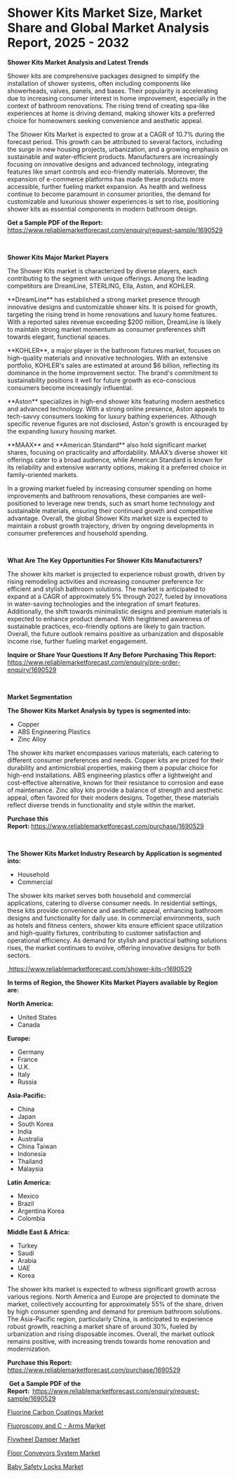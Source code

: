 <p><h1>Shower Kits Market Size, Market Share and Global Market Analysis Report, 2025 - 2032</h1></p><p><strong>Shower Kits Market Analysis and Latest Trends</strong></p>
<p><p>Shower kits are comprehensive packages designed to simplify the installation of shower systems, often including components like showerheads, valves, panels, and bases. Their popularity is accelerating due to increasing consumer interest in home improvement, especially in the context of bathroom renovations. The rising trend of creating spa-like experiences at home is driving demand, making shower kits a preferred choice for homeowners seeking convenience and aesthetic appeal.</p><p>The Shower Kits Market is expected to grow at a CAGR of 10.7% during the forecast period. This growth can be attributed to several factors, including the surge in new housing projects, urbanization, and a growing emphasis on sustainable and water-efficient products. Manufacturers are increasingly focusing on innovative designs and advanced technology, integrating features like smart controls and eco-friendly materials. Moreover, the expansion of e-commerce platforms has made these products more accessible, further fueling market expansion. As health and wellness continue to become paramount in consumer priorities, the demand for customizable and luxurious shower experiences is set to rise, positioning shower kits as essential components in modern bathroom design.</p></p>
<p><strong>Get a Sample PDF of the Report:&nbsp;</strong> <a href="https://www.reliablemarketforecast.com/enquiry/request-sample/1690529?utm_campaign=1167&utm_medium=2&utm_source=Github&utm_content=ia&utm_term=06012025&utm_id=shower-kits">https://www.reliablemarketforecast.com/enquiry/request-sample/1690529</a></p>
<p>&nbsp;</p>
<p><strong>Shower Kits Major Market Players</strong></p>
<p><p>The Shower Kits market is characterized by diverse players, each contributing to the segment with unique offerings. Among the leading competitors are DreamLine, STERLING, Ella, Aston, and KOHLER.</p><p>**DreamLine** has established a strong market presence through innovative designs and customizable shower kits. It is poised for growth, targeting the rising trend in home renovations and luxury home features. With a reported sales revenue exceeding $200 million, DreamLine is likely to maintain strong market momentum as consumer preferences shift towards elegant, functional spaces.</p><p>**KOHLER**, a major player in the bathroom fixtures market, focuses on high-quality materials and innovative technologies. With an extensive portfolio, KOHLER's sales are estimated at around $6 billion, reflecting its dominance in the home improvement sector. The brand's commitment to sustainability positions it well for future growth as eco-conscious consumers become increasingly influential.</p><p>**Aston** specializes in high-end shower kits featuring modern aesthetics and advanced technology. With a strong online presence, Aston appeals to tech-savvy consumers looking for luxury bathing experiences. Although specific revenue figures are not disclosed, Aston's growth is encouraged by the expanding luxury housing market.</p><p>**MAAX** and **American Standard** also hold significant market shares, focusing on practicality and affordability. MAAX’s diverse shower kit offerings cater to a broad audience, while American Standard is known for its reliability and extensive warranty options, making it a preferred choice in family-oriented markets.</p><p>In a growing market fueled by increasing consumer spending on home improvements and bathroom renovations, these companies are well-positioned to leverage new trends, such as smart home technology and sustainable materials, ensuring their continued growth and competitive advantage. Overall, the global Shower Kits market size is expected to maintain a robust growth trajectory, driven by ongoing developments in consumer preferences and household spending.</p></p>
<p>&nbsp;</p>
<p><strong>What Are The Key Opportunities For Shower Kits Manufacturers?</strong></p>
<p><p>The shower kits market is projected to experience robust growth, driven by rising remodeling activities and increasing consumer preference for efficient and stylish bathroom solutions. The market is anticipated to expand at a CAGR of approximately 5% through 2027, fueled by innovations in water-saving technologies and the integration of smart features. Additionally, the shift towards minimalistic designs and premium materials is expected to enhance product demand. With heightened awareness of sustainable practices, eco-friendly options are likely to gain traction. Overall, the future outlook remains positive as urbanization and disposable income rise, further fueling market engagement.</p></p>
<p><strong>Inquire or Share Your Questions If Any Before Purchasing This Report:</strong> <a href="https://www.reliablemarketforecast.com/enquiry/pre-order-enquiry/1690529?utm_campaign=1167&utm_medium=2&utm_source=Github&utm_content=ia&utm_term=06012025&utm_id=shower-kits">https://www.reliablemarketforecast.com/enquiry/pre-order-enquiry/1690529</a></p>
<p>&nbsp;</p>
<p><strong>Market Segmentation</strong></p>
<p><strong>The Shower Kits Market Analysis by types is segmented into:</strong></p>
<p><ul><li>Copper</li><li>ABS Engineering Plastics</li><li>Zinc Alloy</li></ul></p>
<p><p>The shower kits market encompasses various materials, each catering to different consumer preferences and needs. Copper kits are prized for their durability and antimicrobial properties, making them a popular choice for high-end installations. ABS engineering plastics offer a lightweight and cost-effective alternative, known for their resistance to corrosion and ease of maintenance. Zinc alloy kits provide a balance of strength and aesthetic appeal, often favored for their modern designs. Together, these materials reflect diverse trends in functionality and style within the market.</p></p>
<p><strong>Purchase this Report:&nbsp;</strong><a href="https://www.reliablemarketforecast.com/purchase/1690529?utm_campaign=1167&utm_medium=2&utm_source=Github&utm_content=ia&utm_term=06012025&utm_id=shower-kits">https://www.reliablemarketforecast.com/purchase/1690529</a></p>
<p>&nbsp;</p>
<p><strong>The Shower Kits Market Industry Research by Application is segmented into:</strong></p>
<p><ul><li>Household</li><li>Commercial</li></ul></p>
<p><p>The shower kits market serves both household and commercial applications, catering to diverse consumer needs. In residential settings, these kits provide convenience and aesthetic appeal, enhancing bathroom designs and functionality for daily use. In commercial environments, such as hotels and fitness centers, shower kits ensure efficient space utilization and high-quality fixtures, contributing to customer satisfaction and operational efficiency. As demand for stylish and practical bathing solutions rises, the market continues to evolve, offering innovative designs for both sectors.</p></p>
<p><a href="https://www.reliablemarketforecast.com/shower-kits-r1690529?utm_campaign=1167&utm_medium=2&utm_source=Github&utm_content=ia&utm_term=06012025&utm_id=shower-kits">&nbsp;https://www.reliablemarketforecast.com/shower-kits-r1690529</a></p>
<p><strong>In terms of Region, the Shower Kits Market Players available by Region are:</strong></p>
<p>
    <p> <strong> North America: </strong>
        <ul>
            <li>United States</li>
            <li>Canada</li>
        </ul>
        </p> 
    <p> <strong> Europe: </strong>
        <ul>
            <li>Germany</li>
            <li>France</li>
            <li>U.K.</li>
            <li>Italy</li>
            <li>Russia</li>
        </ul>
        </p> 
    <p> <strong> Asia-Pacific: </strong>
        <ul>
            <li>China</li>
            <li>Japan</li>
            <li>South Korea</li>
            <li>India</li>
            <li>Australia</li>
            <li>China Taiwan</li>
            <li>Indonesia</li>
            <li>Thailand</li>
            <li>Malaysia</li>
        </ul>
        </p> 
    <p> <strong> Latin America: </strong>
        <ul>
            <li>Mexico</li>
            <li>Brazil</li>
            <li>Argentina Korea</li>
            <li>Colombia</li>
        </ul>
        </p> 
    <p> <strong> Middle East & Africa: </strong>
        <ul>
            <li>Turkey</li>
            <li>Saudi</li>
            <li>Arabia</li>
            <li>UAE</li>
            <li>Korea</li>
        </ul>
    </p>
    </p>
<p><p>The shower kits market is expected to witness significant growth across various regions. North America and Europe are projected to dominate the market, collectively accounting for approximately 55% of the share, driven by high consumer spending and demand for premium bathroom solutions. The Asia-Pacific region, particularly China, is anticipated to experience robust growth, reaching a market share of around 30%, fueled by urbanization and rising disposable incomes. Overall, the market outlook remains positive, with increasing trends towards home renovation and modernization.</p></p>
<p><strong>Purchase this Report: </strong><a href="https://www.reliablemarketforecast.com/purchase/1690529?utm_campaign=1167&utm_medium=2&utm_source=Github&utm_content=ia&utm_term=06012025&utm_id=shower-kits">https://www.reliablemarketforecast.com/purchase/1690529</a></p>
<p>&nbsp;<strong>Get a Sample PDF of the Report:&nbsp;&nbsp;</strong><a href="https://www.reliablemarketforecast.com/enquiry/request-sample/1690529?utm_campaign=1167&utm_medium=2&utm_source=Github&utm_content=ia&utm_term=06012025&utm_id=shower-kits">https://www.reliablemarketforecast.com/enquiry/request-sample/1690529</a></p>
<p><strong></strong></p>
<p><p><a href="https://www.linkedin.com/pulse/fluorine-carbon-coatings-market-ecosystem-competitive-landscape-2fmqc?utm_campaign=1167&utm_medium=2&utm_source=Github&utm_content=ia&utm_term=06012025&utm_id=shower-kits">Fluorine Carbon Coatings Market</a></p><p><a href="https://www.linkedin.com/pulse/fluoroscopy-c-arms-market-size-analysis-2025-2032-lq9nc?utm_campaign=1167&utm_medium=2&utm_source=Github&utm_content=ia&utm_term=06012025&utm_id=shower-kits">Fluoroscopy and C - Arms Market</a></p><p><a href="https://www.linkedin.com/pulse/detailed-examination-flywheel-damper-market-size-share-gw71c?utm_campaign=1167&utm_medium=2&utm_source=Github&utm_content=ia&utm_term=06012025&utm_id=shower-kits">Flywheel Damper Market</a></p><p><a href="https://www.linkedin.com/pulse/floor-conveyors-system-market-forecastfor-year2025-2032-insigths-kbyyc?utm_campaign=1167&utm_medium=2&utm_source=Github&utm_content=ia&utm_term=06012025&utm_id=shower-kits">Floor Conveyors System Market</a></p><p><a href="https://github.com/mabutironaldo/Market-Research-Report-List-6/blob/main/baby-safety-locks-market.md?utm_campaign=1167&utm_medium=2&utm_source=Github&utm_content=ia&utm_term=06012025&utm_id=shower-kits">Baby Safety Locks Market</a></p></p>